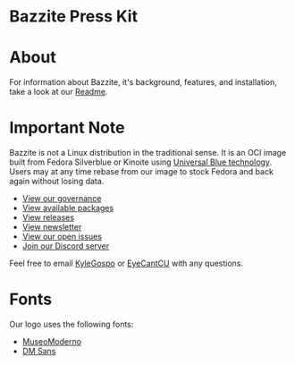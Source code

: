 # Bazzite Press Kit

# About
For information about Bazzite, it's background, features, and installation, take a look at our [Readme](https://bazzite.gg/).

# Important Note
Bazzite is not a Linux distribution in the traditional sense. It is an OCI image built from Fedora Silverblue or Kinoite using [Universal Blue technology](https://universal-blue.org/). Users may at any time rebase from our image to stock Fedora and back again without losing data.

- [View our governance](https://universal-blue.org/membership/)
- [View available packages](https://github.com/orgs/ublue-os/packages?repo_name=bazzite)
- [View releases](https://github.com/ublue-os/bazzite/releases)
- [View newsletter](https://universal-blue.discourse.group/tag/bazzite-buzz)
- [View our open issues](https://github.com/ublue-os/bazzite/issues)
- [Join our Discord server](https://discord.gg/QhwnC5PnqF)

Feel free to email [KyleGospo](mailto:kylegospo@bazzite.gg) or [EyeCantCU](mailto:eyecantcu@bazzite.gg) with any questions.

# Fonts
Our logo uses the following fonts:
- [MuseoModerno](https://fonts.google.com/specimen/MuseoModerno)
- [DM Sans](https://fonts.google.com/specimen/DM+Sans)
